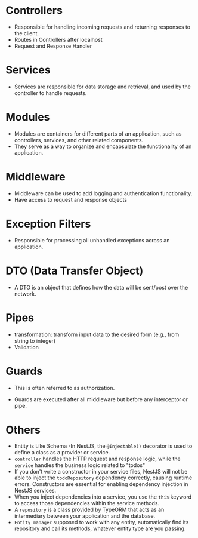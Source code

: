 # Controllers
- Responsible for handling incoming requests and returning responses to the client.
- Routes in Controllers after localhost
- Request and Response Handler

# Services
- Services are responsible for data storage and retrieval, and used by the controller to handle requests.

# Modules
- Modules are containers for different parts of an application, such as controllers, services,  and other related components.
- They serve as a way to organize and encapsulate the functionality of an application.

# Middleware
- Middleware can be used to add logging and authentication functionality.
- Have access to request and response objects

# Exception Filters
- Responsible for processing all unhandled exceptions across an application. 

# DTO (Data Transfer Object) 
- A DTO is an object that defines how the data will be sent/post over the network.

# Pipes
- transformation: transform input data to the desired form (e.g., from string to integer)
- Validation 

# Guards
- This is often referred to as authorization. 
* Guards are executed after all middleware but before any interceptor or pipe.

# Others
-  Entity is Like Schema
-In NestJS, the `@Injectable()` decorator is used to define a class as a provider or service. 
- `controller` handles the HTTP request and response logic, while the `service` handles the business logic related to "todos"
- If you don't write a constructor in your service files, NestJS will not be able to inject the `todoRepository` dependency correctly, causing runtime errors. Constructors are essential for enabling dependency injection in NestJS services.
- When you inject dependencies into a service, you use the `this` keyword to access those dependencies within the service methods. 
-  A `repository` is a class provided by TypeORM that acts as an intermediary between your application and the database.
- `Entity manager` supposed to work with any entity, automatically find its repository and call its methods, whatever entity type are you passing.
